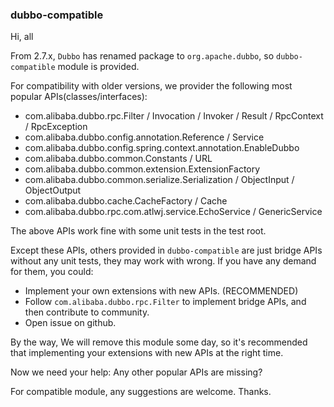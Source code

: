 ### dubbo-compatible

Hi, all

From 2.7.x, `Dubbo` has renamed package to `org.apache.dubbo`, so `dubbo-compatible` module is provided.

For compatibility with older versions, we provider the following most popular APIs(classes/interfaces):

* com.alibaba.dubbo.rpc.Filter / Invocation / Invoker / Result / RpcContext / RpcException
* com.alibaba.dubbo.config.annotation.Reference / Service
* com.alibaba.dubbo.config.spring.context.annotation.EnableDubbo
* com.alibaba.dubbo.common.Constants / URL
* com.alibaba.dubbo.common.extension.ExtensionFactory
* com.alibaba.dubbo.common.serialize.Serialization / ObjectInput / ObjectOutput
* com.alibaba.dubbo.cache.CacheFactory / Cache
* com.alibaba.dubbo.rpc.com.atlwj.service.EchoService / GenericService

The above APIs work fine with some unit tests in the test root. 

Except these APIs, others provided in `dubbo-compatible` are just bridge APIs without any unit tests, they may work with wrong. If you have any demand for them, you could: 

* Implement your own extensions with new APIs. (RECOMMENDED) 
* Follow `com.alibaba.dubbo.rpc.Filter` to implement bridge APIs, and then contribute to community. 
* Open issue on github.

By the way, We will remove this module some day, so it's recommended that implementing your extensions with new APIs at the right time. 

Now we need your help: Any other popular APIs are missing?

For compatible module, any suggestions are welcome. Thanks.